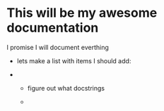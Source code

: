 # This will be my awesome documentation

I promise I will document everthing

- lets make a list with items  I should add:

- - figure out what docstrings
 
  - 
